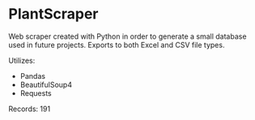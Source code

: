 # PlantScraper

Web scraper created with Python in order to generate a small database used in future projects. 
Exports to both Excel and CSV file types.

Utilizes: 
- Pandas
- BeautifulSoup4
- Requests

Records: 191
